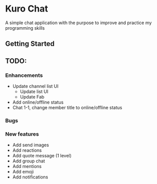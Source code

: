 # Kuro Chat

A simple chat application with the purpose to improve and practice my programming skills

## Getting Started



## TODO:


### Enhancements
- Update channel list UI
    - Update list UI
    - Update Fab
- Add online/offline status
- Chat 1-1, change member title to online/offline status

### Bugs

### New features
- Add send images
- Add reactions
- Add quote message (1 level)
- Add group chat
- Add mentions
- Add emoji
- Add notifications
